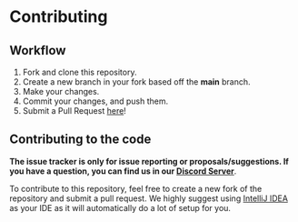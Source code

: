 # Contributing

## Workflow

1. Fork and clone this repository.
2. Create a new branch in your fork based off the **main** branch.
3. Make your changes.
4. Commit your changes, and push them.
5. Submit a Pull Request [here]!

## Contributing to the code

**The issue tracker is only for issue reporting or proposals/suggestions. If you
have a question, you can find us in our [Discord Server][discord server]**.

To contribute to this repository, feel free to create a new fork of the
repository and submit a pull request. We highly suggest using [IntelliJ IDEA][] as your IDE as it will automatically do a lot of setup for you.

<!-- Link Dump -->

[discord server]: https://join.favware.tech
[here]: https://github.com/faware/java8-result/pulls
[IntelliJ IDEA]: https://www.jetbrains.com/idea/
